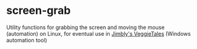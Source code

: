 screen-grab
===========

Utility functions for grabbing the screen and moving the mouse (automation) on Linux, for eventual use in [Jimbly's VeggieTales](http://www.bigscreensmallgames.com/VeggieTales/) (Windows automation tool)
